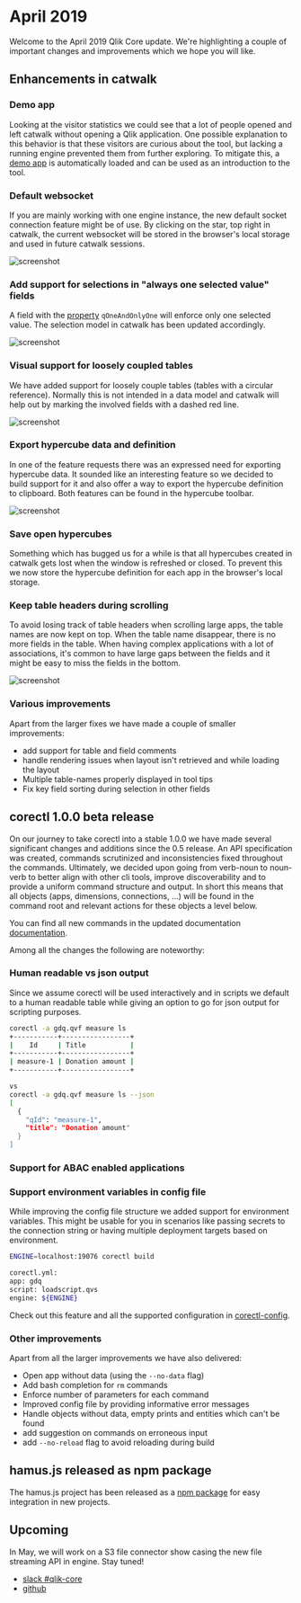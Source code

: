 # April 2019

Welcome to the April 2019 Qlik Core update. We're highlighting a couple of important changes and improvements which we
hope you will like.

## Enhancements in catwalk

### Demo app

Looking at the visitor statistics we could see that a lot of people opened and left catwalk without opening a Qlik
application. One possible explanation to this behavior is that these visitors are curious about the tool, but lacking
a running engine prevented them from further exploring. To mitigate this, a
[demo app](https://catwalk.core.qlik.com/?engine_url=wss://apps.core.qlik.com/app/doc/01775889-c700-413f-9b0e-6ba1837c52b0/)
is automatically loaded and can be used as an introduction to the tool.

### Default websocket

If you are mainly working with one engine instance, the new default socket connection feature might be of use.
By clicking on the star, top right in catwalk, the current websocket will be stored in the browser's local storage and
used in future catwalk sessions.

![screenshot](../images/catwalk-default-websocket.png)

### Add support for selections in "always one selected value" fields

A field with the [property](https://core.qlik.com/services/qix-engine/apis/qix/definitions/#nxfieldproperties)
`qOneAndOnlyOne` will enforce only one selected value. The selection model in catwalk has been updated accordingly.

![screenshot](../images/catwalk-field-select-one-value.gif)

### Visual support for loosely coupled tables

We have added support for loosely couple tables (tables with a circular reference). Normally this is not intended in
a data model and catwalk will help out by marking the involved fields with a dashed red line.

![screenshot](../images/catwalk-circular-reference.png)

### Export hypercube data and definition

In one of the feature requests there was an expressed need for exporting hypercube data. It sounded like an
interesting feature so we decided to build support for it and also offer a way to export the hypercube definition to
clipboard. Both features can be found in the hypercube toolbar.

![screenshot](../images/catwalk-export-hypercube.png)

### Save open hypercubes

Something which has bugged us for a while is that all hypercubes created in catwalk gets lost when the window is
refreshed or closed. To prevent this we now store the hypercube definition for each app in the browser's local storage.

### Keep table headers during scrolling

To avoid losing track of table headers when scrolling large apps, the table names are now kept on top. When the table
name disappear, there is no more fields in the table. When having complex applications with a lot of associations, it's
common to have large gaps between the fields and it might be easy to miss the fields in the bottom.

![screenshot](../images/catwalk-scrolling-headers.gif)

### Various improvements

Apart from the larger fixes we have made a couple of smaller improvements:

* add support for table and field comments
* handle rendering issues when layout isn't retrieved and while loading the layout
* Multiple table-names properly displayed in tool tips
* Fix key field sorting during selection in other fields

## corectl 1.0.0 beta release

On our journey to take corectl into a stable 1.0.0 we have made several significant changes and additions since the 0.5
release. An API specification was created, commands scrutinized and inconsistencies fixed throughout the commands.
Ultimately, we decided upon going from verb-noun to noun-verb to better align with other cli tools, improve
discoverability and to provide a uniform command structure and output. In short this means that all objects (apps,
dimensions, connections, ...) will be found in the command root and relevant actions for these objects a level below.

You can find all new commands in the updated documentation
[documentation](https://github.com/qlik-oss/corectl/blob/master/docs/corectl.md).

Among all the changes the following are noteworthy:

### Human readable vs json output

Since we assume corectl will be used interactively and in scripts we default to a human readable table while giving an
option to go for json output for scripting purposes.

```bash
corectl -a gdq.qvf measure ls
+-----------+-----------------+
|    Id     | Title           |
+-----------+-----------------+
| measure-1 | Donation amount |
+-----------+-----------------+

vs
corectl -a gdq.qvf measure ls --json
[
  {
    "qId": "measure-1",
    "title": "Donation amount"
  }
]
```

### Support for ABAC enabled applications

### Support environment variables in config file

While improving the config file structure we added support for environment variables. This might be usable for you in
scenarios like passing secrets to the connection string or having multiple deployment targets based on environment.

```bash
ENGINE=localhost:19076 corectl build

corectl.yml:
app: gdq
script: loadscript.qvs
engine: ${ENGINE}
```

Check out this feature and all the supported configuration in
[corectl-config](https://github.com/qlik-oss/corectl/blob/master/docs/corectl_config.md#corectl-config).

### Other improvements

Apart from all the larger improvements we have also delivered:

* Open app without data (using the `--no-data` flag)
* Add bash completion for `rm` commands
* Enforce number of parameters for each command
* Improved config file by providing informative error messages
* Handle objects without data, empty prints and entities which can't be found
* add suggestion on commands on erroneous input
* add `--no-reload` flag to avoid reloading during build

## hamus.js released as npm package

The hamus.js project has been released as a [npm package](https://www.npmjs.com/package/hamus.js) for easy integration
in new projects.

## Upcoming

In May, we will work on a S3 file connector show casing the new file streaming API in engine. Stay tuned!

* [slack #qlik-core](https://qlik-branch.slack.com/channels/qlik-core)
* [github](https://github.com/qlik-oss)
